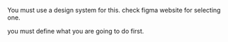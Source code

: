 You must use a design system for this.  check figma website for selecting one. 

you must define what you are going to do first.